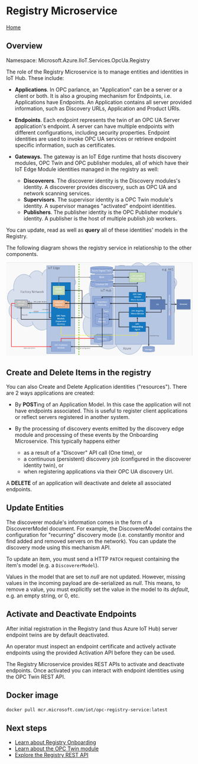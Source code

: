 # Registry Microservice

[Home](readme.md)

## Overview

Namespace: Microsoft.Azure.IIoT.Services.OpcUa.Registry

The role of the Registry Microservice is to manage entities and identities in IoT Hub. These include:

* **Applications**. In OPC parlance, an "Application" can be a server or a client or both.  It is also a grouping mechanism for Endpoints, i.e. Applications have Endpoints.  An Application contains all server provided information, such as Discovery URLs, Application and Product URIs.

* **Endpoints**. Each endpoint represents the twin of an OPC UA Server application's endpoint.  A server can have multiple endpoints with different configurations, including security properties.  Endpoint identities are used to invoke OPC UA services or retrieve endpoint specific information, such as certificates.

* **Gateways.** The gateway is an IoT Edge runtime that hosts discovery modules, OPC Twin and OPC publisher modules, all of which have their IoT Edge Module identities managed in the registry as well:

  * **Discoverers**.  The discoverer identity is the Discovery modules's identity.  A discoverer provides discovery, such as OPC UA and network scanning services.
  * **Supervisors**. The supervisor identity is a OPC Twin module's identity. A supervisor manages "activated" endpoint identities.
  * **Publishers**. The publisher identity is the OPC Publisher module's identity.  A publisher is the host of multiple publish job workers.

You can update, read as well as **query** all of these identities' models in the Registry.

The following diagram shows the registry service in relationship to the other components.

![architecture](../media/architecture.png)

## Create and Delete Items in the registry

You can also Create and Delete Application identities ("resources").  There are 2 ways applications are created:

* By **POST**ing of an Application Model.  In this case the application will not have endpoints associated.  This is useful to register client applications or reflect servers registered in another system.

* By the processing of discovery events emitted by the discovery edge module and processing of these events by the Onboarding Microservice.  This typically happens either

  * as a result of a "Discover" API call (One time), or
  * a continuous (persistent) discovery job (configured in the discoverer identity twin), or
  * when registering applications via their OPC UA discovery Url.

A **DELETE** of an application will deactivate and delete all associated endpoints.

## Update Entities

The discoverer module's information comes in the form of a DiscovererModel document.  For example, the DiscovererModel contains the configuration for "recurring" discovery mode (i.e. constantly monitor and find added and removed servers on the network).  You can update the discovery mode using this mechanism API.

To update an item, you must send a HTTP `PATCH` request containing the item's model (e.g. a `DiscovererModel`).

Values in the model that are set to *null* are not updated.  However, missing values in the incoming payload are de-serialized as *null*.  This means, to remove a value, you must explicitly set the value in the model to its *default*, e.g. an empty string, or 0, etc.

## Activate and Deactivate Endpoints

After initial registration in the Registry (and thus Azure IoT Hub) server endpoint twins are by default deactivated.

An operator must inspect an endpoint certificate and actively activate endpoints using the provided Activation API before they can be used.

The Registry Microservice provides REST APIs to activate and deactivate endpoints.  Once activated you can interact with endpoint identities using the OPC Twin REST API.

## Docker image

`docker pull mcr.microsoft.com/iot/opc-registry-service:latest`

## Next steps

* [Learn about Registry Onboarding](onboarding.md)
* [Learn about the OPC Twin module](../modules/twin.md)
* [Explore the Registry REST API](../api/registry/readme.md)
